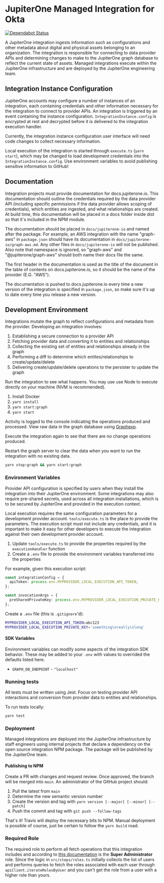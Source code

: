 # JupiterOne Managed Integration for Okta

[![Dependabot Status](https://api.dependabot.com/badges/status?host=github&repo=JupiterOne/graph-okta)](https://dependabot.com)

A JupiterOne integration ingests information such as configurations and other
metadata about digital and physical assets belonging to an organization. The
integration is responsible for connecting to data provider APIs and determining
changes to make to the JupiterOne graph database to reflect the current state of
assets. Managed integrations execute within the JupiterOne infrastructure and
are deployed by the JupiterOne engineering team.

## Integration Instance Configuration

JupiterOne accounts may configure a number of instances of an integration, each
containing credentials and other information necessary for the integration to
connect to provider APIs. An integration is triggered by an event containing the
instance configuration. `IntegrationInstance.config` is encrypted at rest and
decrypted before it is delivered to the integration execution handler.

Currently, the integration instance configuration user interface will need code
changes to collect necessary information.

Local execution of the integration is started through `execute.ts`
(`yarn start`), which may be changed to load development credentials into the
`IntegrationInstance.config`. Use environment variables to avoid publishing
sensitive information to GitHub!

## Documentation

Integration projects must provide documentation for docs.jupiterone.io. This
documentation should outline the credentials required by the data provider API
(including specific permissions if the data provider allows scoping of
credentials), which entities are ingested, and what relationships are created.
At build time, this documentation will be placed in a docs folder inside dist so
that it's included in the NPM module.

The documentation should be placed in `docs/jupiterone-io` and named after the
package. For example, an AWS integration with the name "graph-aws" in
`package.json` should have its documentation in
`docs/jupiterone-io/graph-aws.md`. Any other files in `docs/jupiterone-io` will
not be published. Also note that namespace is ignored, so "graph-aws" and
"@jupiterone/graph-aws" should both name their docs file the same.

The first header in the documentation is used as the title of the document in
the table of contents on docs.jupiterone.io, so it should be the name of the
provider (E.G. "AWS").

The documentation is pushed to docs.jupiterone.io every time a new version of
the integration is specified in `package.json`, so make sure it's up to date
every time you release a new version.

## Development Environment

Integrations mutate the graph to reflect configurations and metadata from the
provider. Developing an integration involves:

1.  Establishing a secure connection to a provider API
1.  Fetching provider data and converting it to entities and relationships
1.  Collecting the existing set of entities and relationships already in the
    graph
1.  Performing a diff to determine which entites/relationships to
    create/update/delete
1.  Delivering create/update/delete operations to the persister to update the
    graph

Run the integration to see what happens. You may use use Node to execute
directly on your machine (NVM is recommended).

1.  Install Docker
1.  `yarn install`
1.  `yarn start:graph`
1.  `yarn start`

Activity is logged to the console indicating the operations produced and
processed. View raw data in the graph database using
[Graphexp](https://github.com/bricaud/graphexp).

Execute the integration again to see that there are no change operations
produced.

Restart the graph server to clear the data when you want to run the integration
with no existing data.

```sh
yarn stop:graph && yarn start:graph
```

### Environment Variables

Provider API configuration is specified by users when they install the
integration into their JupiterOne environment. Some integrations may also
require pre-shared secrets, used across all integration installations, which is
to be secured by JupiterOne and provided in the execution context.

Local execution requires the same configuration parameters for a development
provider account. `tools/execute.ts` is the place to provide the parameters. The
execution script must not include any credentials, and it is important to make
it easy for other developers to execute the integration against their own
development provider account.

1. Update `tools/execute.ts` to provide the properties required by the
   `executionHandler` function
1. Create a `.env` file to provide the environment variables transferred into
   the properties

For example, given this execution script:

```typescript
const integrationConfig = {
  apiToken: process.env.MYPROVIDER_LOCAL_EXECUTION_API_TOKEN,
};

const invocationArgs = {
  preSharedPrivateKey: process.env.MYPROVIDER_LOCAL_EXECUTION_PRIVATE_KEY,
};
```

Create a `.env` file (this is `.gitignore`'d):

```sh
MYPROVIDER_LOCAL_EXECUTION_API_TOKEN=abc123
MYPROVIDER_LOCAL_EXECUTION_PRIVATE_KEY='something\nreally\nlong'
```

#### SDK Variables

Environment variables can modify some aspects of the integration SDK behavior.
These may be added to your `.env` with values to overrided the defaults listed
here.

- `GRAPH_DB_ENDPOINT` - `"localhost"`

### Running tests

All tests must be written using Jest. Focus on testing provider API interactions
and conversion from provider data to entities and relationships.

To run tests locally:

```sh
yarn test
```

### Deployment

Managed integrations are deployed into the JupiterOne infrastructure by staff
engineers using internal projects that declare a dependency on the open source
integration NPM package. The package will be published by the JupiterOne team.

#### Publishing to NPM

Create a PR with changes and request review. Once approved, the branch will be
merged into `main`. An administrator of the GitHub project should:

1. Pull the latest from `main`
1. Determine the new semantic version number
1. Create the version and tag with `yarn version [--major] [--minor] [--patch]`
1. Push the commit and tag with `git push --follow-tags`

That's it! Travis will deploy the necessary bits to NPM. Manual deployment is
possible of course, just be certain to follow the `yarn build` road.


### Required Role
The required role to perform all fetch operations that this integration includes and according to [this documentation](https://help.okta.com/oie/en-us/Content/Topics/Security/administrators-admin-comparison.htm) is the **Super Administrator** role. Since the logic in ``src/steps/roles.ts`` initially collects the list of users and performs queries to fetch the roles associated with each user through `apiClient.iterateRolesByUser` and you can't get the role from a user with a higher role than yours.